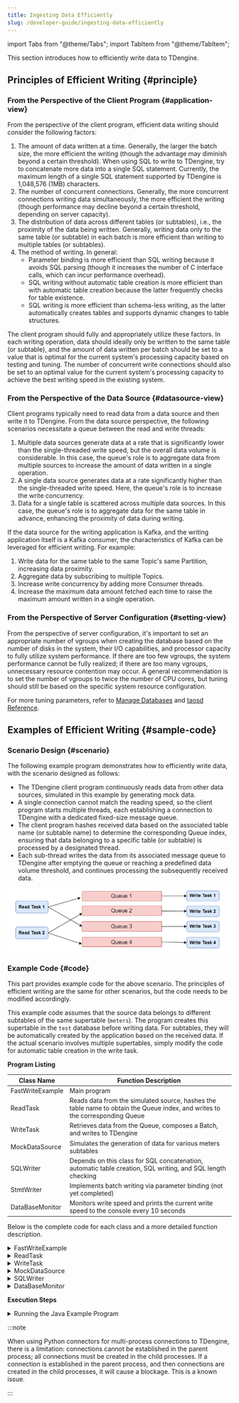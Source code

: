 ```yaml
---
title: Ingesting Data Efficiently
slug: /developer-guide/ingesting-data-efficiently
---
```


import Tabs from "@theme/Tabs";
import TabItem from "@theme/TabItem";

This section introduces how to efficiently write data to TDengine.

## Principles of Efficient Writing {#principle}

### From the Perspective of the Client Program {#application-view}

From the perspective of the client program, efficient data writing should consider the following factors:

1. The amount of data written at a time. Generally, the larger the batch size, the more efficient the writing (though the advantage may diminish beyond a certain threshold). When using SQL to write to TDengine, try to concatenate more data into a single SQL statement. Currently, the maximum length of a single SQL statement supported by TDengine is 1,048,576 (1MB) characters.
2. The number of concurrent connections. Generally, the more concurrent connections writing data simultaneously, the more efficient the writing (though performance may decline beyond a certain threshold, depending on server capacity).
3. The distribution of data across different tables (or subtables), i.e., the proximity of the data being written. Generally, writing data only to the same table (or subtable) in each batch is more efficient than writing to multiple tables (or subtables).
4. The method of writing. In general:
   - Parameter binding is more efficient than SQL writing because it avoids SQL parsing (though it increases the number of C interface calls, which can incur performance overhead).
   - SQL writing without automatic table creation is more efficient than with automatic table creation because the latter frequently checks for table existence.
   - SQL writing is more efficient than schema-less writing, as the latter automatically creates tables and supports dynamic changes to table structures.

The client program should fully and appropriately utilize these factors. In each writing operation, data should ideally only be written to the same table (or subtable), and the amount of data written per batch should be set to a value that is optimal for the current system's processing capacity based on testing and tuning. The number of concurrent write connections should also be set to an optimal value for the current system's processing capacity to achieve the best writing speed in the existing system.

### From the Perspective of the Data Source {#datasource-view}

Client programs typically need to read data from a data source and then write it to TDengine. From the data source perspective, the following scenarios necessitate a queue between the read and write threads:

1. Multiple data sources generate data at a rate that is significantly lower than the single-threaded write speed, but the overall data volume is considerable. In this case, the queue's role is to aggregate data from multiple sources to increase the amount of data written in a single operation.
2. A single data source generates data at a rate significantly higher than the single-threaded write speed. Here, the queue's role is to increase the write concurrency.
3. Data for a single table is scattered across multiple data sources. In this case, the queue's role is to aggregate data for the same table in advance, enhancing the proximity of data during writing.

If the data source for the writing application is Kafka, and the writing application itself is a Kafka consumer, the characteristics of Kafka can be leveraged for efficient writing. For example:

1. Write data for the same table to the same Topic's same Partition, increasing data proximity.
2. Aggregate data by subscribing to multiple Topics.
3. Increase write concurrency by adding more Consumer threads.
4. Increase the maximum data amount fetched each time to raise the maximum amount written in a single operation.

### From the Perspective of Server Configuration {#setting-view}

From the perspective of server configuration, it's important to set an appropriate number of vgroups when creating the database based on the number of disks in the system, their I/O capabilities, and processor capacity to fully utilize system performance. If there are too few vgroups, the system performance cannot be fully realized; if there are too many vgroups, unnecessary resource contention may occur. A general recommendation is to set the number of vgroups to twice the number of CPU cores, but tuning should still be based on the specific system resource configuration.

For more tuning parameters, refer to [Manage Databases](../../tdengine-reference/sql-manual/manage-databases/) and [taosd Reference](../../tdengine-reference/components/taosd/).

## Examples of Efficient Writing {#sample-code}

### Scenario Design {#scenario}

The following example program demonstrates how to efficiently write data, with the scenario designed as follows:

- The TDengine client program continuously reads data from other data sources, simulated in this example by generating mock data.
- A single connection cannot match the reading speed, so the client program starts multiple threads, each establishing a connection to TDengine with a dedicated fixed-size message queue.
- The client program hashes received data based on the associated table name (or subtable name) to determine the corresponding Queue index, ensuring that data belonging to a specific table (or subtable) is processed by a designated thread.
- Each sub-thread writes the data from its associated message queue to TDengine after emptying the queue or reaching a predefined data volume threshold, and continues processing the subsequently received data.

![Thread model for efficient writing example scenario in TDengine](../assets/ingesting-data-efficiently-01.webp)

### Example Code {#code}

This part provides example code for the above scenario. The principles of efficient writing are the same for other scenarios, but the code needs to be modified accordingly.

This example code assumes that the source data belongs to different subtables of the same supertable (`meters`). The program creates this supertable in the `test` database before writing data. For subtables, they will be automatically created by the application based on the received data. If the actual scenario involves multiple supertables, simply modify the code for automatic table creation in the write task.

<Tabs defaultValue="java" groupId="lang">
<TabItem label="Java" value="java">

**Program Listing**

| Class Name             | Function Description                                                              |
| ---------------------- | --------------------------------------------------------------------------------- |
| FastWriteExample       | Main program                                                                      |
| ReadTask               | Reads data from the simulated source, hashes the table name to obtain the Queue index, and writes to the corresponding Queue |
| WriteTask              | Retrieves data from the Queue, composes a Batch, and writes to TDengine          |
| MockDataSource         | Simulates the generation of data for various meters subtables                     |
| SQLWriter              | Depends on this class for SQL concatenation, automatic table creation, SQL writing, and SQL length checking |
| StmtWriter             | Implements batch writing via parameter binding (not yet completed)                |
| DataBaseMonitor        | Monitors write speed and prints the current write speed to the console every 10 seconds |

Below is the complete code for each class and a more detailed function description.

<details>
<summary>FastWriteExample</summary>

The main program is responsible for:

1. Creating message queues
2. Starting write threads
3. Starting read threads
4. Monitoring write speed every 10 seconds

The main program exposes 4 parameters by default, which can be adjusted during each program start for testing and tuning:

1. The number of read threads. Default is 1.
2. The number of write threads. Default is 3.
3. The total number of simulated tables. Default is 1,000. This will be evenly distributed among the read threads. If the total number of tables is large, table creation will take longer, and the initial monitoring of write speed may be slower.
4. The maximum number of records to write in a single batch. Default is 3,000.

The queue capacity (`taskQueueCapacity`) is also a performance-related parameter that can be adjusted by modifying the program. Generally speaking, the larger the queue capacity, the lower the probability of being blocked during enqueuing, and the greater the throughput of the queue, although memory usage will also increase. The default value in the example program has been set sufficiently high.

```java
{{#include docs/examples/java/src/main/java/com/taos/example/highvolume/FastWriteExample.java}}
```

</details>

<details>
<summary>ReadTask</summary>

The read task is responsible for reading data from the data source. Each read task is associated with a simulated data source. Each simulated data source generates a limited amount of data for a table. Different simulated data sources generate data for different tables.

The read task uses a blocking method to write to the message queue. This means that once the queue is full, the write operation will block.

```java
{{#include docs/examples/java/src/main/java/com/taos/example/highvolume/ReadTask.java}}
```

</details>

<details>
<summary>WriteTask</summary>

```java
{{#include docs/examples/java/src/main/java/com/taos/example/highvolume/WriteTask.java}}
```

</details>

<details>
<summary>MockDataSource</summary>

```java
{{#include docs/examples/java/src/main/java/com/taos/example/highvolume/MockDataSource.java}}
```

</details>

<details>
<summary>SQLWriter</summary>

The `SQLWriter` class encapsulates the logic for SQL concatenation and data writing. Note that none of the tables are created in advance; they are batch-created using the supertable as a template when a table-not-found exception occurs, and the INSERT statement is then re-executed. For other exceptions, the SQL statement executed at that time is simply logged, and you can log more clues for error diagnosis and fault recovery.

```java
{{#include docs/examples/java/src/main/java/com/taos/example/highvolume/SQLWriter.java}}
```

</details>

<details>
<summary>DataBaseMonitor</summary>

```java
{{#include docs/examples/java/src/main/java/com/taos/example/highvolume/DataBaseMonitor.java}}
```

</details>

**Execution Steps**

<details>
<summary>Running the Java Example Program</summary>

Before running the program, configure the environment variable `TDENGINE_JDBC_URL`. If the TDengine Server is deployed locally and the username, password, and port are the default values, configure it as follows:

```shell
TDENGINE_JDBC_URL="jdbc:TAOS://localhost:6030?user=root&password=taosdata"
```

**Running the Example Program in a Local IDE**

1. Clone the TDengine repository

   ```shell
   git clone git@github.com:taosdata/TDengine.git --depth 1
   ```

2. Open the `docs/examples/java` directory in the IDE.
3. Configure the environment variable `TDENGINE_JDBC_URL` in the development environment. If you have already set a global environment variable for `TDENGINE_JDBC_URL`, you can skip this step.
4. Run the class `com.taos.example.highvolume.FastWriteExample`.

**Running the Example Program on a Remote Server**

To run the example program on a server, follow these steps:

1. Package the example code. Execute the following in the directory `TDengine/docs/examples/java`:

   ```shell
   mvn package
   ```

2. Create an `examples` directory on the remote server:

   ```shell
   mkdir -p examples/java
   ```

3. Copy the dependencies to the specified directory on the server:
   - Copy the dependency packages (only do this once)

     ```shell
     scp -r ./target/lib <user>@<host>:~/examples/java
     ```

   - Copy the jar file for this program (need to copy each time the code is updated)

     ```shell
     scp -r ./target/javaexample-1.0.jar <user>@<host>:~/examples/java
     ```

4. Configure the environment variable.
   Edit `~/.bash_profile` or `~/.bashrc` to add the following content, for example:

   ```shell
   export TDENGINE_JDBC_URL="jdbc:TAOS://localhost:6030?user=root&password=taosdata"
   ```

   The above uses the default JDBC URL for a locally deployed TDengine Server. You need to modify it according to your actual situation.

5. Use the Java command to start the example program with the command template:

   ```shell
   java -classpath lib/*:javaexample-1.0.jar com.taos.example.highvolume.FastWriteExample <read_thread_count> <write_thread_count> <total_table_count> <max_batch_size>
   ```

6. Terminate the test program. The test program will not automatically end. After achieving a stable write speed under the current configuration, press <kbd>CTRL</kbd> + <kbd>C</kbd> to terminate the program.
   Below is an actual run log output, with a machine configuration of 16 cores + 64G + SSD.

   ```shell
   root@vm85$ java -classpath lib/*:javaexample-1.0.jar com.taos.example.highvolume.FastWriteExample 2 12
   18:56:35.896 [main] INFO  c.t.e.highvolume.FastWriteExample - readTaskCount=2, writeTaskCount=12 tableCount=1000 maxBatchSize=3000
   18:56:36.011 [WriteThread-0] INFO  c.taos.example.highvolume.WriteTask - started
   18:56:36.015 [WriteThread-0] INFO  c.taos.example.highvolume.SQLWriter - maxSQLLength=1048576
   18:56:36.021 [WriteThread-1] INFO  c.taos.example.highvolume.WriteTask - started
   18:56:36.022 [WriteThread-1] INFO  c.taos.example.highvolume.SQLWriter - maxSQLLength=1048576
   18:56:36.031 [WriteThread-2] INFO  c.taos.example.highvolume.WriteTask - started
   18:56:36.032 [WriteThread-2] INFO  c.taos.example.highvolume.SQLWriter - maxSQLLength=1048576
   18:56:36.041 [WriteThread-3] INFO  c.taos.example.highvolume.WriteTask - started
   18:56:36.042 [WriteThread-3] INFO  c.taos.example.highvolume.SQLWriter - maxSQLLength=1048576
   18:56:36.093 [WriteThread-4] INFO  c.taos.example.highvolume.WriteTask - started
   18:56:36.094 [WriteThread-4] INFO  c.taos.example.highvolume.SQLWriter - maxSQLLength=1048576
   18:56:36.099 [WriteThread-5] INFO  c.taos.example.highvolume.WriteTask - started
   18:56:36.100 [WriteThread-5] INFO  c.taos.example.highvolume.SQLWriter - maxSQLLength=1048576
   18:56:36.100 [WriteThread-6] INFO  c.taos.example.highvolume.WriteTask - started
   18:56:36.101 [WriteThread-6] INFO  c.taos.example.highvolume.SQLWriter - maxSQLLength=1048576
   18:56:36.103 [WriteThread-7] INFO  c.taos.example.highvolume.WriteTask - started
   18:56:36.104 [WriteThread-7] INFO  c.taos.example.highvolume.SQLWriter - maxSQLLength=1048576
   18:56:36.105 [WriteThread-8] INFO  c.taos.example.highvolume.WriteTask - started
   18:56:36.107 [WriteThread-8] INFO  c.taos.example.highvolume.SQLWriter - maxSQLLength=1048576
   18:56:36.108 [WriteThread-9] INFO  c.taos.example.highvolume.WriteTask - started
   18:56:36.109 [WriteThread-9] INFO  c.taos.example.highvolume.SQLWriter - maxSQLLength=1048576
   18:56:36.156 [WriteThread-10] INFO  c.taos.example.highvolume.WriteTask - started
   18:56:36.157 [WriteThread-11] INFO  c.taos.example.highvolume.WriteTask - started
   18:56:36.158 [WriteThread-10] INFO  c.taos.example.highvolume.SQLWriter - maxSQLLength=1048576
   18:56:36.158 [ReadThread-0] INFO  com.taos.example.highvolume.ReadTask - started
   18:56:36.158 [ReadThread-1] INFO  com.taos.example.highvolume.ReadTask - started
   18:56:36.158 [WriteThread-11] INFO  c.taos.example.highvolume.SQLWriter - maxSQLLength=1048576
   18:56:46.369 [main] INFO  c.t.e.highvolume.FastWriteExample - count=18554448 speed=1855444
   18:56:56.946 [main] INFO  c.t.e.highvolume.FastWriteExample - count=39059660 speed=2050521
   18:57:07.322 [main] INFO  c.t.e.highvolume.FastWriteExample - count=59403604 speed=2034394
   18:57:18.032 [main] INFO  c.t.e.highvolume.FastWriteExample - count=80262938 speed=2085933
   18:57:28.432 [main] INFO  c.t.e.highvolume.FastWriteExample - count=101139906 speed=2087696
   18:57:38.921 [main] INFO  c.t.e.highvolume.FastWriteExample - count=121807202 speed=2066729
   18:57:49.375 [main] INFO  c.t.e.highvolume.FastWriteExample - count=142952417 speed=2114521
   18:58:00.689 [main] INFO  c.t.e.highvolume.FastWriteExample - count=163650306 speed=2069788
   18:58:11.646 [main] INFO  c.t.e.highvolume.FastWriteExample - count=185019808 speed=2136950
   ```

</details>

:::note

When using Python connectors for multi-process connections to TDengine, there is a limitation: connections cannot be established in the parent process; all connections must be created in the child processes. If a connection is established in the parent process, and then connections are created in the child processes, it will cause a blockage. This is a known issue.

:::

</TabItem>
</Tabs>
